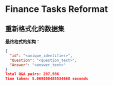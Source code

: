 # Finance Tasks Reformat

## 重新格式化的数据集
**最终格式的架构**：
```json
{
  "id": "<unique_identifier>",
  "Question": "<question_text>",
  "Answer": "<answer_text>"
}
Total Q&A pairs: 297,936
Time taken: 5.069880485534668 seconds
